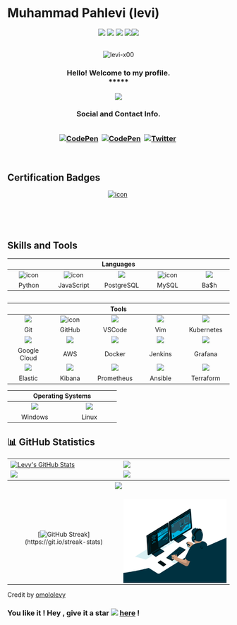 # Muhammad Pahlevi (levi)


<div align="center">
<img src="https://img.icons8.com/fluency/30/000000/star.png" />
<img src="https://img.icons8.com/fluency/30/000000/star.png" />
<img src="https://img.icons8.com/fluency/30/000000/star.png" />
<img src="https://img.icons8.com/fluency/30/000000/star.png" /><img src="https://img.icons8.com/color/30/000000/star--v1.png"/>
</div><br>

<p align="center"> <img src="https://komarev.com/ghpvc/?username=levi-x00&label=Profile%20viewers:&color=FE7A16&style=for-the-badge" alt="levi-x00" /> </p>
<!-- GREETING  -->
<h3 align="center">
Hello! Welcome to my profile.<br> *****
             

<p align="center">
<a href="https://github.com/levi-x00/readme-typing-svg"><img src="https://readme-typing-svg.herokuapp.com/?lines=%20Follow%20if%20you%20find%20me%20cool!;I%20follow-back%20soonest.;%20My%20mail%20is%20m.r.pahlevi00@gmail.com;I%20am%20ready%20for%20collaboration.;%20Fork,%20clone,%20star,%20or%20download;%20any%20repo%20of%20your%20choice!&font=Fira%20Code&center=true&width=460&height=45&color=FFFFFF&vCenter=true&size=20"></a>
</p>

<div align="center"> Social and Contact Info. </div><br>

<p align="center">
<a href="https://www.linkedin.com/in/levi137/"><img src="https://img.shields.io/badge/linkedin-430098?style=for-the-badge&logo=linkedin&logoColor=white" alt="CodePen" /></a>&nbsp;
<a href="mailto:m.r.pahlevi00@gmail.com"><img src="https://img.shields.io/badge/gmail-d62828?style=for-the-badge&logo=gmail&logoColor=white" alt="CodePen" /></a>&nbsp;
<a href="https://twitter.com/levi_x00"><img src="https://img.shields.io/badge/Twitter-1DA1F2?style=for-the-badge&logo=twitter&logoColor=white" alt="Twitter" /></a>&nbsp;
<!-- <a href="https://docs.google.com/document/d/15PXlkE-0aQZxIheTUT4qcEKU6Oy2F5wPQ3AtoF8yIOY/edit?usp=sharing"><img src="https://img.shields.io/badge/Résumé-d62828?style=for-the-badge&logo=researchgate&logoColor=02c39a"alt="Dev.to"/></a>&nbsp; -->
</p><br>
                                                                                                             
<!--<a href="https://www.hackerrank.com/levy_omolo"><img src="https://img.shields.io/badge/hackerrank-0A0A0A?style=for-the-badge&logo=hackerrank&logoColor=#38B000" alt="Dev.to" /></a>&nbsp;
<a href="https://levy-omolo.herokuapp.com/"><img src="https://img.shields.io/badge/PORTFOLIO-fff?style=for-the-badge&logo=googlechrome&logoColor=blue" alt="Portfolio" /></a>&nbsp;
<a href="https://www.researchgate.net/profile/Levy-Omolo-2"><img src="https://img.shields.io/badge/researchgate-4c334d?style=for-the-badge&logo=researchgate&logoColor=02c39a" alt="Dev.to" /></a>&nbsp;-->

<!--
<p align="center">
<img src="https://img.shields.io/badge/Interest-Artificial Intelligence-blue"/>
<img src="https://img.shields.io/badge/Hobby-Coding-blue" />
<img src="https://img.shields.io/badge/Programming-Python%2C%20JavaScript-blue" />
<img src="https://img.shields.io/badge/Lives-Nairobi-blue" />
<img src="https://img.shields.io/badge/Language-English%2C%20Swahili-blue" />
</p><br>


<div align="center">

## 🎓📚 Education 
![](https://img.shields.io/badge/maseno_universty-87CF3E?style=for-the-badge&logo=maseno&logoColor=white)
![](https://img.shields.io/badge/moringa_school-430098?style=for-the-badge&logo=moringas_chool&logoColor=orange)
![](https://img.shields.io/badge/Coursera-0056D2?style=for-the-badge&logo=Coursera&logoColor=white) ![](https://img.shields.io/badge/Udacity-grey?style=for-the-badge&logo=udacity&logoColor=#5FCFEE) ![](https://img.shields.io/badge/free%20code%20camp-27273D?style=for-the-badge&logo=freecodecamp&logoColor=white) ![](https://img.shields.io/badge/Kaggle-fff?style=for-the-badge&logo=Kaggle&logoColor=#0077B6) ![](https://img.shields.io/badge/codewars-9e2a2b?style=for-the-badge&logo=codewars&logoColor=white)
 
 ![](https://img.shields.io/badge/Stack_Overflow-FE7A16?style=for-the-badge&logo=stack-overflow&logoColor=white) 

</div>
-->
## Certification Badges
<p align="center">
<a href="https://www.credly.com/earner/earned/badge/d8895a69-433b-48a5-b6f5-1603e41cb90f"><img src="https://images.credly.com/size/340x340/images/bd31ef42-d460-493e-8503-39592aaf0458/image.png" alt="icon" width="100" height="100"/></a>&nbsp;
</p><br>

</h3> <br><br>

## Skills and Tools
<div align="center">
  <table>
    <thead>
      <tr>
        <th colspan="7">Languages</th>
      </tr>
    </thead>
    <tr>
      <td align="center" width=110>  <img src="https://techstack-generator.vercel.app/python-icon.svg" alt="icon" width="65" height="65" /> </td>
      <td align="center" width=110>  <img src="https://techstack-generator.vercel.app/js-icon.svg" alt="icon" width="65" height="65" /> </td>
      <td align="center" width=110> <img height=60 src="https://cdn.jsdelivr.net/gh/devicons/devicon/icons/postgresql/postgresql-original.svg"/> </td>
      <td align="center" width=110> <img src="https://techstack-generator.vercel.app/mysql-icon.svg" alt="icon" width="65" height="65" /> </td>
      <td align="center" width=110> <img height=60 src="https://cdn.jsdelivr.net/gh/devicons/devicon/icons/bash/bash-original.svg"/> </td>
    </tr>
    <tr> 
      <td align="center" width=110>Python</td>
      <td align="center" width=110>JavaScript</td>
      <td align="center" width=110>PostgreSQL</td>
      <td align="center" width=110>MySQL</td>
      <td align="center" width=110>Ba$h</td>
    </tr>
  </table>

  <table>
<!--     <thead>
      <tr>
        <th colspan="3">Frameworks & Libraries </th>
        <th colspan="3">Agile Methodologies</th>
      </tr>
    </thead>
    <tr>
      <td align="center" width=110> <img height=60 src="https://cdn.jsdelivr.net/gh/devicons/devicon/icons/angularjs/angularjs-original.svg"/> </td>
      <td align="center" width=110> <img height=60 src="https://cdn.jsdelivr.net/npm/devicon-2.2@2.2.0/icons/django/django-original.svg"/> </td>
      <td align="center" width=110> <img height=60 src="https://cdn.jsdelivr.net/gh/devicons/devicon/icons/flask/flask-original.svg"/> </td>
      <td align="center" width=110><img width=60 src="https://user-images.githubusercontent.com/27622683/192119071-da8aff75-02b1-4c6d-8232-507b9454cd49.png"/></td>
      <td align="center" width=110><img width=60 src="https://user-images.githubusercontent.com/27622683/192119394-0284fdfc-3ad2-460c-8b57-5ed13a2cbfc0.png"/></td>
      <tr align="center"> 
        <td align="center" width=110>Angular</td>
        <td align="center" width=110>Django</td>
        <td align="center" width=110>Flask</td>
        <td align="center" width=110>Scrum</td>
        <td align="center" width=110>T.D.D.</td>
      </tr>
      <tr>
      <td align="center" width=110> <img height=60 src="https://cdn.jsdelivr.net/gh/devicons/devicon/icons/bootstrap/bootstrap-original.svg"/> </td>
      <td align="center" width=110> <img height=60 src="https://cdn.jsdelivr.net/gh/devicons/devicon/icons/jquery/jquery-original.svg"/> </td>
      <tr align="center"> 
        <td align="center" width=110>Bootstrap</td>
        <td align="center" width=110>JQuery</td>
      </tr>
    </tr> -->
  </table>
  <table>
    <thead>
    <tr>
      <th colspan="7">Tools</th>
    </tr>
    </thead>
    <tr>
      <td align="center" width=110> <img height=60 src="https://cdn.jsdelivr.net/gh/devicons/devicon/icons/git/git-original.svg"/> </td>
      <td align="center" width=110> <img src="https://techstack-generator.vercel.app/github-icon.svg" alt="icon" width="65" height="65" /> </td>
      <td align="center" width=110> <img height=60 src="https://cdn.jsdelivr.net/gh/devicons/devicon/icons/vscode/vscode-original.svg"/> </td>
      <td align="center" width=110> <img height=60 src="https://cdn.jsdelivr.net/gh/devicons/devicon/icons/vim/vim-original.svg"/> </td>
      <td align="center" width=110> <img height=60 src="https://techstack-generator.vercel.app/kubernetes-icon.svg"/> </td>
    </tr>
    <tr> 
      <td align="center" width=110>Git</td>
      <td align="center" width=110>GitHub</td>
      <td align="center" width=110>VSCode</td>
      <td align="center" width=110>Vim</td>
      <td align="center" width=110>Kubernetes</td>
    </tr>
    <tr>
      <td align="center" width=110> <img height=60 src="https://cdn.jsdelivr.net/gh/devicons/devicon/icons/googlecloud/googlecloud-original.svg"/></td>
      <td align="center" width=110> <img height=60 src="https://techstack-generator.vercel.app/aws-icon.svg"/></td> 
      <td align="center" width=110> <img height=60 src="https://techstack-generator.vercel.app/docker-icon.svg"/> </td>
      <td align="center" width=110> <img height=60 src="https://cdn.jsdelivr.net/gh/devicons/devicon/icons/jenkins/jenkins-original.svg"/> </td>
      <td align="center" width=110> <a href="https://grafana.com" target="_blank" rel="noreferrer"><img height=60 src="https://www.vectorlogo.zone/logos/grafana/grafana-icon.svg"/> </a></td>
    </tr>
    <tr> 
      <td align="center" width=110>Google Cloud</td>
      <td align="center" width=110>AWS</td>
      <td align="center" width=110>Docker</td>
      <td align="center" width=110>Jenkins</td>
      <td align="center" width=110>Grafana</td>
    </tr>
    <tr>
      <td align="center" width=110> <img height=60 src="https://www.vectorlogo.zone/logos/elastic/elastic-icon.svg"/></td>
      <td align="center" width=110> <img height=60 src="https://www.vectorlogo.zone/logos/elasticco_kibana/elasticco_kibana-icon.svg"/></td>
      <td align="center" width=110> <a href="https://prometheus.io" target="_blank" rel="noreferrer"><img height=60 src="https://www.vectorlogo.zone/logos/prometheusio/prometheusio-icon.svg"/>
      <td align="center" width=110> <a href="https://docs.ansible.com/index.html" target="_blank" rel="noreferrer"><img height=60 src="https://www.vectorlogo.zone/logos/ansible/ansible-icon.svg"/></a></td>
      <td align="center" width=110> <a href="https://www.terraform.io" target="_blank" rel="noreferrer"><img height=60 src="https://www.vectorlogo.zone/logos/terraformio/terraformio-icon.svg"/></a></td>
    </tr>
    <tr> 
      <td align="center" width=110>Elastic</td>
      <td align="center" width=110>Kibana</td>
      <td align="center" width=110>Prometheus</td>
      <td align="center" width=110>Ansible</td>
      <td align="center" width=110>Terraform</td>
    </tr>
  </table>
  <table>
    <thead>
      <tr>
        <th colspan="7">Operating Systems</th>
      </tr>
    </thead>
    <tr>
      <td align="center" width=110><img height=60 src="https://cdn.jsdelivr.net/gh/devicons/devicon/icons/windows8/windows8-original.svg"/> </td>
      <td align="center" width=110> <img height=60 src="https://cdn.jsdelivr.net/gh/devicons/devicon/icons/linux/linux-original.svg"/> </td>
    <tr> 
      <td align="center" width=110>Windows</td>
      <td align="center" width=110>Linux</td>
    </tr>
  </table>
</div>


## 📊 GitHub Statistics
<table>
<tr>
<td>
<a href="https://github.com/levi-x00/levi-x00">
    <img align="center" src="https://github-readme-stats.vercel.app/api?username=levi-x00&show_icons=true&line_height=27&count_private=true&title_color=f48c06&text_color=c9cacc&icon_color=2bbc8a&bg_color=000000" alt="Levy's GitHub Stats" />
</td>
<td>
            <img align="center" src="https://github-readme-stats.vercel.app/api/top-langs/?username=levi-x00&theme=highcontrast&layout=compact" />
  </a>
</td>
</tr>

<tr>
<td>
            <img height="200em" src="https://github-profile-summary-cards.vercel.app/api/cards/most-commit-language?username=levi-x00"/>
</td>
<td>
            <img height="200em" src="https://github-profile-summary-cards.vercel.app/api/cards/repos-per-language?username=levi-x00"/>
</td>
</tr>

<tr>
<tr>
        <th colspan="7"><a href="https://github.com/levi-x00/readme-typing-svg"><img src="https://readme-typing-svg.herokuapp.com/?lines=Email%20me%20via%20m.r.pahlevi00@gmail.com;I%20am%20ready%20to%20work%20with%20you!;&font=Fira%20Code&center=true&width=460&height=43&color=FFFFFF&vCenter=true&size=20"></a></th>
      </tr>
<td align="center">


[![GitHub Streak](https://github-readme-streak-stats.herokuapp.com/?user=levi-x00&theme=highcontrast&layout=compa")](https://git.io/streak-stats)


</td>
<td align="center">
<p align="center">
</p>
<img align="right" alt="Developer Levy Omolo" src="code.gif" width="350" height="190" />
</td>
</tr>
</table>

<!--
### The Pace:
<div>  
<img src="https://github-profile-trophy.vercel.app/?username=levi-x00&margin-w=15&margin-h=15" />

</div>
<div align="right">
  
  ![Snake animation](https://github.com/omololevy/omololevy/blob/output/github-contribution-grid-snake.svg)
  
</div>
-->
Credit by [omololevy](https://github.com/omololevy)
### You like it ! Hey , give it a star <img src="https://img.icons8.com/fluency/20/000000/star.png" /> [here](https://github.com/levi-x00/levi-x00/) !
